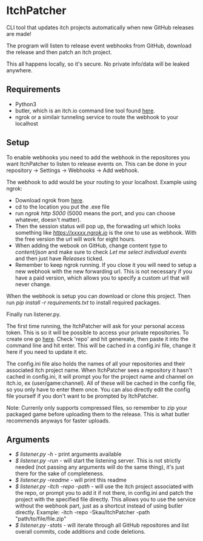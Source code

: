 # ItchPatcher

CLI tool that updates itch projects automatically when new GitHub releases are made!

The program will listen to release event webhooks from GitHub, download the release and then patch an itch project. 

This all happens locally, so it's secure. No private info/data will be leaked anywhere.

## Requirements
- Python3
- butler, which is an itch.io command line tool found [here](https://itch.io/docs/butler/installing.html).
- ngrok or a similair tunneling service to route the webhook to your localhost

## Setup
To enable webhooks you need to add the webhook in the repositores you want ItchPatcher to listen to release events on.
This can be done in your repository -> Settings -> Webhooks -> Add webhook.

The webhook to add would be your routing to your localhost.
Example using ngrok:
- Download ngrok from [here](https://ngrok.com/download).
- cd to the location you put the .exe file
- run *ngrok http 5000* (5000 means the port, and you can choose whatever, doesn't matter).
- Then the session status will pop up, the forwading url which looks something like *https://xxxxx.ngrok.io* is the one to use as webhook. With the free version the url will work for eight hours.
- When adding the webook on GitHub, change content type to *content/json* and make sure to check *Let me select individual events* and then just have *Releases* ticked.
- Remember to keep ngrok running. If you close it you will need to setup a new webhook with the new forwarding url. This is not necessary if you have a paid version, which allows you to specify a custom url that will never change.

When the webhook is setup you can download or clone this project.
Then run *pip install -r requirements.txt* to install required packages.

Finally run listener.py.

The first time running, the ItchPatcher will ask for your personal access token. 
This is so it will be possible to access your private repositories.
To create one go [here](https://github.com/settings/tokens/new).
Check 'repo' and hit genereate, then paste it into the command line and hit enter.
This will be cached in a config.ini file, change it here if you need to update it etc.

The config.ini file also holds the names of all your repositories and their associated itch project name.
When ItchPatcher sees a repository it hasn't cached in config.ini, it will prompt you for the project name and channel on itch.io,
ex (user/game:channel).
All of these will be cached in the config file, so you only have to enter them once. You can also directly edit the config file yourself if
you don't want to be prompted by ItchPatcher.

Note: Currenly only supports compressed files, so remember to zip your packaged game before uploading them to the release.
This is what butler recommends anyways for faster uploads.

## Arguments

- *$ listener.py -h* - print arguments available
- *$ listener.py -run* - will start the listening server. This is not strictly needed (not passing any arguments will do the same thing), it's just there for the sake of completeness.
- *$ listener.py -readme* - will print this readme
- *$ listener.py -itch -repo -path* - will use the itch project associated with the repo, or prompt you to add it if not there, in config.ini and patch the project with the specified file directly. This allows you to use the service without the webhook part, just as a shortcut instead of using butler directly. Example: -itch -repo -Skau/ItchPatcher -path "path/to/file/file.zip" 
- *$ listener.py -stats* - will iterate through all GitHub repositores and list overall commits, code additions and code deletions.

